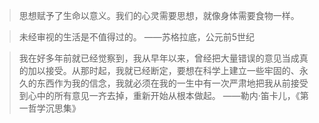 > 思想赋予了生命以意义。我们的心灵需要思想，就像身体需要食物一样。

> 未经审视的生活是不值得过的。
> ——苏格拉底，公元前5世纪

> 我在好多年前就已经觉察到，我从早年以来，曾经把大量错误的意见当成真的加以接受。从那时起，我就已经断定，要想在科学上建立一些牢固的、永久的东西作为我的信念，我就必须在我的一生中有一次严肃地把我从前接受到心中的所有意见一齐去掉，重新开始从根本做起。
> ——勒内·笛卡儿，《第一哲学沉思集》
